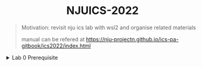 # <div align="center">NJUICS-2022</div>

> Motivation: revisit nju ics lab with wsl2 and organise related materials
> 
> manual can be refered at https://nju-projectn.github.io/ics-pa-gitbook/ics2022/index.html

<details>
<summary>Lab 0 Prerequisite</summary>
</details>

